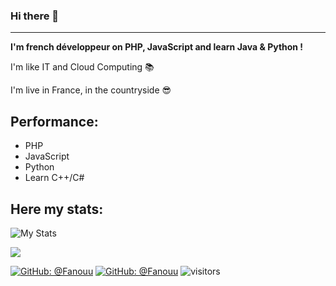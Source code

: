 ### Hi there 👋
---
**I'm french développeur on PHP, JavaScript and learn Java & Python !**

I'm like IT and Cloud Computing 📚

I'm live in France, in the countryside 😎

## Performance:

- PHP
- JavaScript
- Python
- Learn C++/C#

## Here my stats:
![My Stats](https://github-readme-stats.vercel.app/api?username=Fanouu&show_icons=true&count_private=true&hide_title=true)

<p><a href="#">
  <img src="https://github-profile-trophy.vercel.app/?username=Fanouu&margin-w=28&margin-h=15&theme=radical&hide_border=true">
</p>

[![GitHub: @Fanouu](https://img.shields.io/github/followers/Fanouu?label=follow&style=social)](https://github.com/Fanouu)
[![GitHub: @Fanouu](https://img.shields.io/github/stars/Fanouu/Fanouut?style=social)](https://github.com/Fanouu)
![visitors](https://visitor-badge.glitch.me/badge?page_id=Fanouu)
